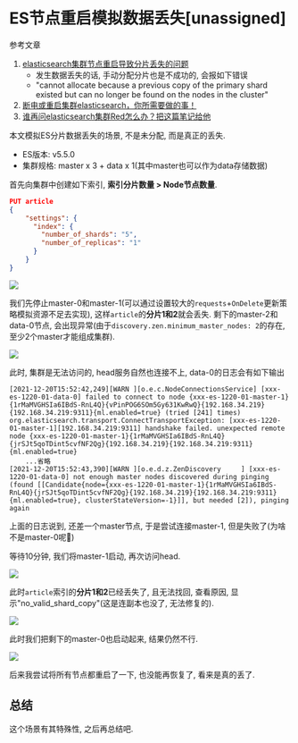 # ES节点重启模拟数据丢失[unassigned]

参考文章

1. [elasticsearch集群节点重启导致分片丢失的问题](https://blog.csdn.net/w1346561235/article/details/105852936/)
    - 发生数据丢失的话, 手动分配分片也是不成功的, 会报如下错误
    - "cannot allocate because a previous copy of the primary shard existed but can no longer be found on the nodes in the cluster"
2. [断电或重启集群elasticsearch，你所需要做的事！](https://blog.csdn.net/qq_23160237/article/details/86703678)
3. [谁再问elasticsearch集群Red怎么办？把这篇笔记给他](https://aijishu.com/a/1060000000085558)

本文模拟ES分片数据丢失的场景, 不是未分配, 而是真正的丢失.

- ES版本: v5.5.0
- 集群规格: master x 3 + data x 1(其中master也可以作为data存储数据)

首先向集群中创建如下索引, **索引分片数量 > Node节点数量**.

```json
PUT article
{
    "settings": {
      "index": {
        "number_of_shards": "5",
        "number_of_replicas": "1"
      }
    }
}
```

![](https://gitee.com/generals-space/gitimg/raw/master/1c14f30d290b1ae8ef0330f7b96a3b5c.png)

我们先停止master-0和master-1(可以通过设置较大的`requests`+`OnDelete`更新策略模拟资源不足去实现), 这样`article`的**分片1和2**就会丢失. 剩下的master-2和data-0节点, 会出现异常(由于`discovery.zen.minimum_master_nodes: 2`的存在, 至少2个master才能组成集群).

![](https://gitee.com/generals-space/gitimg/raw/master/37d7bfb5ed7d6e70c1580f28940e0fbe.png)

此时, 集群是无法访问的, head服务自然也连接不上, data-0的日志会有如下输出

```
[2021-12-20T15:52:42,249][WARN ][o.e.c.NodeConnectionsService] [xxx-es-1220-01-data-0] failed to connect to node {xxx-es-1220-01-master-1}{1rMaMVGHSIa6IBdS-RnL4Q}{vPinPOG6SOm5Gy631KwRwQ}{192.168.34.219}{192.168.34.219:9311}{ml.enabled=true} (tried [241] times)
org.elasticsearch.transport.ConnectTransportException: [xxx-es-1220-01-master-1][192.168.34.219:9311] handshake failed. unexpected remote node {xxx-es-1220-01-master-1}{1rMaMVGHSIa6IBdS-RnL4Q}{jrSJt5qoTDint5cvfNF2Qg}{192.168.34.219}{192.168.34.219:9311}{ml.enabled=true}
    ...省略
[2021-12-20T15:52:43,390][WARN ][o.e.d.z.ZenDiscovery     ] [xxx-es-1220-01-data-0] not enough master nodes discovered during pinging (found [[Candidate{node={xxx-es-1220-01-master-1}{1rMaMVGHSIa6IBdS-RnL4Q}{jrSJt5qoTDint5cvfNF2Qg}{192.168.34.219}{192.168.34.219:9311}{ml.enabled=true}, clusterStateVersion=-1}]], but needed [2]), pinging again
```

上面的日志说到, 还差一个master节点, 于是尝试连接master-1, 但是失败了(为啥不是master-0呢🤔)

等待10分钟, 我们将master-1启动, 再次访问head.

![](https://gitee.com/generals-space/gitimg/raw/master/37e4acf6a339f8b609f225ec4c761d28.png)

此时`article`索引的**分片1和2**已经丢失了, 且无法找回, 查看原因, 显示"no_valid_shard_copy"(这是连副本也没了, 无法修复的).

![](https://gitee.com/generals-space/gitimg/raw/master/b2618d25f95744b5367b7cd1788b37da.png)

此时我们把剩下的master-0也启动起来, 结果仍然不行.

![](https://gitee.com/generals-space/gitimg/raw/master/a62018eb404e98abcccf9663056d486c.png)

后来我尝试将所有节点都重启了一下, 也没能再恢复了, 看来是真的丢了.

## 总结

这个场景有其特殊性, 之后再总结吧.
